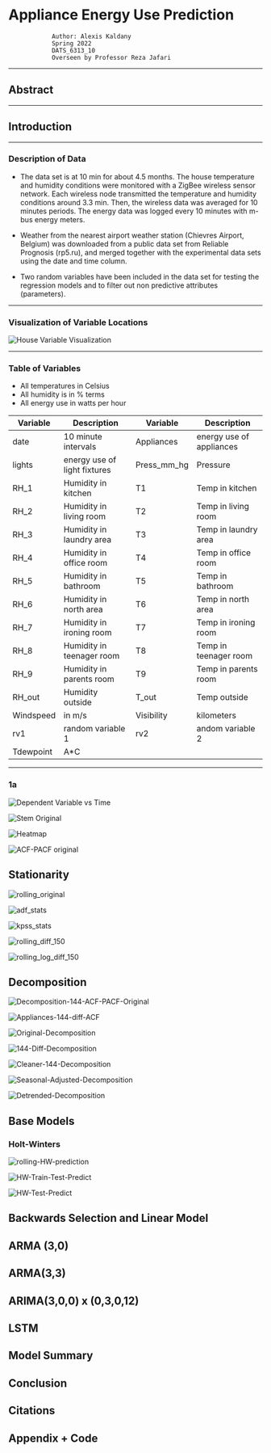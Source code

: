 # Appliance Energy Use Prediction

                Author: Alexis Kaldany
                Spring 2022
                DATS_6313_10
                Overseen by Professor Reza Jafari

-----------------------

## Abstract

-----------------------

## Introduction

-----------------------

### Description of Data

- The data set is at 10 min for about 4.5 months. The house temperature and humidity conditions were monitored with a ZigBee wireless sensor network. Each wireless node transmitted the temperature and humidity conditions around 3.3 min. Then, the wireless data was averaged for 10 minutes periods. The energy data was logged every 10 minutes with m-bus energy meters.

- Weather from the nearest airport weather station (Chievres Airport, Belgium) was downloaded from a public data set from Reliable Prognosis (rp5.ru), and merged together with the experimental data sets using the date and time column.

- Two random variables have been included in the data set for testing the regression models and to filter out non predictive attributes (parameters).

-----------------------

### Visualization of Variable Locations

![House Variable Visualization](https://raw.githubusercontent.com/alexiskaldany/TS_final/main/final-images/variable_location_within_house.png)

-----------------------

### Table of Variables

- All temperatures in Celsius
- All humidity is in % terms
- All energy use in watts per hour

| Variable  | Description  | Variable  | Description  |
|--- |--- |--- |--- |
| date | 10 minute intervals  |  Appliances | energy use of appliances  |
| lights  | energy use of light fixtures  |  Press_mm_hg | Pressure  |
| RH_1  | Humidity in kitchen  |   T1| Temp in kitchen |
|RH_2   | Humidity in living room  | T2  | Temp in living room |
| RH_3  | Humidity in laundry area |T3   | Temp in laundry area |
|RH_4   | Humidity in office room | T4  | Temp in office room |
|RH_5   | Humidity in bathroom | T5  | Temp in bathroom|
| RH_6  | Humidity in north area | T6  | Temp in north area |
| RH_7  | Humidity in ironing room | T7  | Temp in ironing room |
| RH_8  | Humidity in teenager room |  T8 | Temp in teenager room |
| RH_9  | Humidity in parents room |  T9 | Temp in parents room |
|  RH_out | Humidity outside  |  T_out | Temp outside  |
|  Windspeed | in m/s  |Visibility   |  kilometers |
| rv1  | random variable 1  | rv2  | andom variable 2  |
| Tdewpoint  |  A*C |   |   |
-----------------------

### 1a

![Dependent Variable vs Time](https://raw.githubusercontent.com/alexiskaldany/TS_final/main/final-images/1a-dependent.png)

![Stem Original](https://raw.githubusercontent.com/alexiskaldany/TS_final/main/final-images/Original-Appliances)

![Heatmap](https://raw.githubusercontent.com/alexiskaldany/TS_final/main/final-images/1d-heatmap-corr.png)

![ACF-PACF original](https://raw.githubusercontent.com/alexiskaldany/TS_final/main/final-images/1c-ACF-PACF-Original.png)

## Stationarity

![rolling_original](https://raw.githubusercontent.com/alexiskaldany/TS_final/main/final-images/rolling_original.png)

![adf_stats](https://raw.githubusercontent.com/alexiskaldany/TS_final/main/final-images/1a-ADF-Stats.png)

![kpss_stats](https://raw.githubusercontent.com/alexiskaldany/TS_final/main/final-images/1a-KPSS-Stats.png)

![rolling_diff_150](https://raw.githubusercontent.com/alexiskaldany/TS_final/main/final-images/rolling_diff_150.png)

![rolling_log_diff_150](https://raw.githubusercontent.com/alexiskaldany/TS_final/main/final-images/rolling_log_diff_150.png)

## Decomposition

![Decomposition-144-ACF-PACF-Original](https://raw.githubusercontent.com/alexiskaldany/TS_final/main/final-images/Decomposition-144-ACF-PACF-Original.png)

![Appliances-144-diff-ACF](https://raw.githubusercontent.com/alexiskaldany/TS_final/main/final-images/Appliances-144-diff-ACF.png)

![Original-Decomposition](https://raw.githubusercontent.com/alexiskaldany/TS_final/main/final-images/Original-Decomposition.png)

![144-Diff-Decomposition](https://raw.githubusercontent.com/alexiskaldany/TS_final/main/final-images/144-Diff-Decomposition.png)

![Cleaner-144-Decomposition](https://raw.githubusercontent.com/alexiskaldany/TS_final/main/final-images/Cleaner-144-Decomposition.png)

![Seasonal-Adjusted-Decomposition](https://raw.githubusercontent.com/alexiskaldany/TS_final/main/final-images/Seasonal-Adjusted-Decomposition.png)

![Detrended-Decomposition](https://raw.githubusercontent.com/alexiskaldany/TS_final/main/final-images/Detrended-Decomposition.png)

## Base Models

### Holt-Winters

![rolling-HW-prediction](https://raw.githubusercontent.com/alexiskaldany/TS_final/main/final-images/rolling-HW-prediction.png)

![HW-Train-Test-Predict](https://raw.githubusercontent.com/alexiskaldany/TS_final/main/final-images/HW-Train-Test-Predict.png)

![HW-Test-Predict](https://raw.githubusercontent.com/alexiskaldany/TS_final/main/final-images/HW-Test-Predict.png)

## Backwards Selection and Linear Model

## ARMA (3,0)

## ARMA(3,3)

## ARIMA(3,0,0) x (0,3,0,12)

## LSTM

## Model Summary

## Conclusion

## Citations

## Appendix + Code
